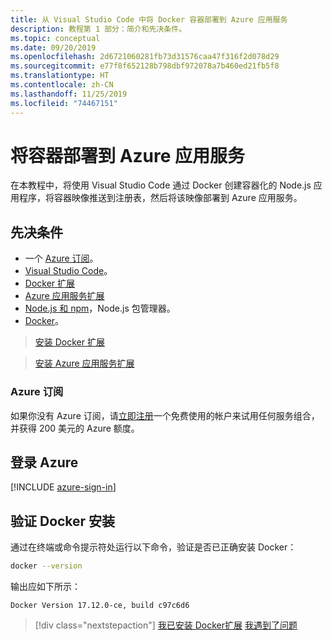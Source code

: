 ```yaml
---
title: 从 Visual Studio Code 中将 Docker 容器部署到 Azure 应用服务
description: 教程第 1 部分：简介和先决条件。
ms.topic: conceptual
ms.date: 09/20/2019
ms.openlocfilehash: 2d6721060281fb73d31576caa47f316f2d078d29
ms.sourcegitcommit: e77f8f652128b798dbf972078a7b460ed21fb5f8
ms.translationtype: HT
ms.contentlocale: zh-CN
ms.lasthandoff: 11/25/2019
ms.locfileid: "74467151"
---
```

# <a name="deploy-containers-to-azure-app-service"></a>将容器部署到 Azure 应用服务

在本教程中，将使用 Visual Studio Code 通过 Docker 创建容器化的 Node.js 应用程序，将容器映像推送到注册表，然后将该映像部署到 Azure 应用服务。

## <a name="prerequisites"></a>先决条件

- 一个 [Azure 订阅](#azure-subscription)。
- [Visual Studio Code](https://code.visualstudio.com/)。
- [Docker 扩展](vscode:extension/ms-azuretools.vscode-docker)
- [Azure 应用服务扩展](vscode:extension/ms-azuretools.vscode-azureappservice)
- [Node.js 和 npm](https://nodejs.org/en/download)，Node.js 包管理器。
- [Docker](https://www.docker.com/community-edition)。

> <a class="tutorial-install-extension-btn" href="vscode:extension/ms-azuretools.vscode-docker">安装 Docker 扩展</a>

> <a class="tutorial-install-extension-btn" href="vscode:extension/ms-azuretools.vscode-azureappservice">安装 Azure 应用服务扩展</a>

### <a name="azure-subscription"></a>Azure 订阅

如果你没有 Azure 订阅，请[立即注册](https://azure.microsoft.com/free/?utm_source=campaign&utm_campaign=vscode-tutorial-docker-extension&mktingSource=vscode-tutorial-docker-extension)一个免费使用的帐户来试用任何服务组合，并获得 200 美元的 Azure 额度。

## <a name="sign-in-to-azure"></a>登录 Azure

[!INCLUDE [azure-sign-in](includes/azure-sign-in.md)]

## <a name="verify-docker-install"></a>验证 Docker 安装

通过在终端或命令提示符处运行以下命令，验证是否已正确安装 Docker：

```bash
docker --version
```

输出应如下所示：

```output
Docker Version 17.12.0-ce, build c97c6d6
```

> [!div class="nextstepaction"]
> [我已安装 Docker扩展](tutorial-vscode-docker-node-02.md) [我遇到了问题](https://www.research.net/r/PWZWZ52?tutorial=docker-extension&step=getting-started)
